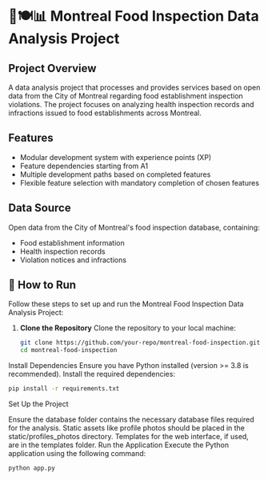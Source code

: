 # 🍁🍽️📊 Montreal Food Inspection Data Analysis Project

## Project Overview
A data analysis project that processes and provides services based on open data from the City of Montreal regarding food establishment inspection violations. The project focuses on analyzing health inspection records and infractions issued to food establishments across Montreal.

## Features
- Modular development system with experience points (XP)
- Feature dependencies starting from A1
- Multiple development paths based on completed features
- Flexible feature selection with mandatory completion of chosen features

## Data Source
Open data from the City of Montreal's food inspection database, containing:
- Food establishment information
- Health inspection records
- Violation notices and infractions

## 🚀 How to Run

Follow these steps to set up and run the Montreal Food Inspection Data Analysis Project:

1. **Clone the Repository**
   Clone the repository to your local machine:
   ```bash
   git clone https://github.com/your-repo/montreal-food-inspection.git
   cd montreal-food-inspection
Install Dependencies Ensure you have Python installed (version >= 3.8 is recommended). Install the required dependencies:

```bash
pip install -r requirements.txt
```
Set Up the Project

Ensure the database folder contains the necessary database files required for the analysis.
Static assets like profile photos should be placed in the static/profiles_photos directory.
Templates for the web interface, if used, are in the templates folder.
Run the Application Execute the Python application using the following command:

```bash
python app.py
```
